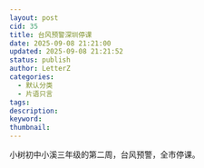 ```yaml
---
layout: post
cid: 35
title: 台风预警深圳停课
date: 2025-09-08 21:21:00
updated: 2025-09-08 21:21:52
status: publish
author: LetterZ
categories: 
  - 默认分类
  - 片语只言
tags: 
description: 
keyword: 
thumbnail: 
---
```



小树初中小溪三年级的第二周，台风预警，全市停课。